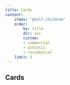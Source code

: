 ```yaml
---
title: Cards
content:
    items: '@self.children'
    order:
        by: title
        dir: asc
        custom:
        - commercial
        - athletic
        - residential
    limit: 3
---
```

## Cards
